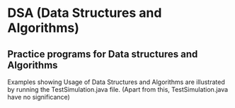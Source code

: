 # DSA (Data Structures and Algorithms)
## Practice programs for Data structures and Algorithms

Examples showing Usage of Data Structures and Algorithms are illustrated by running the TestSimulation.java file. (Apart from this, TestSimulation.java have no significance)
